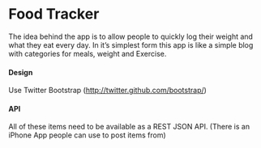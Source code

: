 # Food Tracker

The idea behind the app is to allow people to quickly log their weight and what they eat every day. In it’s simplest form this app is like a simple blog with categories for meals, weight and Exercise.

#### Design
Use Twitter Bootstrap (http://twitter.github.com/bootstrap/)

#### API
All of these items need to be available as a REST JSON API. (There is an iPhone App people can use to post items from)
